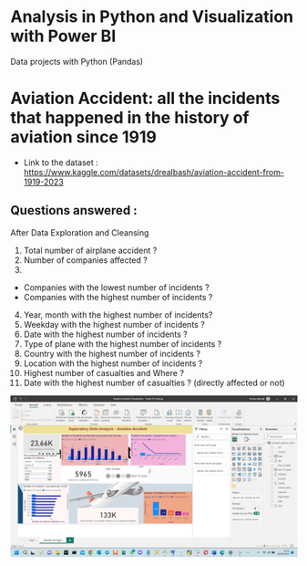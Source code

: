 # Analysis in Python and Visualization with Power BI
Data projects with Python (Pandas)

Aviation Accident: all the incidents that happened in the history of aviation since 1919
===

- Link to the dataset : https://www.kaggle.com/datasets/drealbash/aviation-accident-from-1919-2023

Questions answered :
----

After Data Exploration and Cleansing

1. Total number of airplane accident ?
2. Number of companies affected ?
3.
- Companies with the lowest number of incidents ?
- Companies with the highest number of incidents ?
4. Year, month with the highest number of incidents?
5. Weekday with the highest number of incidents ?
6. Date with the highest number of incidents ?
7. Type of plane with the highest number of incidents ?
8. Country with the highest number of incidents ?
9. Location with the highest number of incidents ?
10. Highest number of casualties and Where ?
11. Date with the highest number of casualties ? (directly affected or not)

![](<images/Aviation analysis - Power BI.png>)